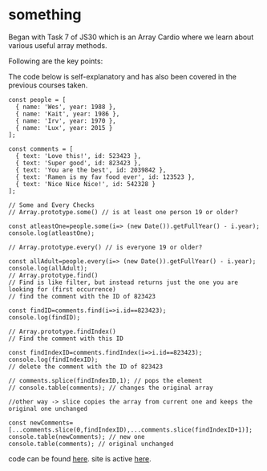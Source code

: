# something

Began with Task 7 of JS30 which is an Array Cardio where we learn about various useful array methods. 

Following are the key points:

The code below is self-explanatory and has also been covered in the previous courses taken.

    
    const people = [
      { name: 'Wes', year: 1988 },
      { name: 'Kait', year: 1986 },
      { name: 'Irv', year: 1970 },
      { name: 'Lux', year: 2015 }
    ];

    const comments = [
      { text: 'Love this!', id: 523423 },
      { text: 'Super good', id: 823423 },
      { text: 'You are the best', id: 2039842 },
      { text: 'Ramen is my fav food ever', id: 123523 },
      { text: 'Nice Nice Nice!', id: 542328 }
    ];

    // Some and Every Checks
    // Array.prototype.some() // is at least one person 19 or older?
     
    const atleastOne=people.some(i=> (new Date()).getFullYear() - i.year);
    console.log(atleastOne);

    // Array.prototype.every() // is everyone 19 or older?

    const allAdult=people.every(i=> (new Date()).getFullYear() - i.year);
    console.log(allAdult);
    // Array.prototype.find()
    // Find is like filter, but instead returns just the one you are looking for (first occurrence)
    // find the comment with the ID of 823423

    const findID=comments.find(i=>i.id==823423);
    console.log(findID);

    // Array.prototype.findIndex()
    // Find the comment with this ID
     
    const findIndexID=comments.findIndex(i=>i.id==823423);
    console.log(findIndexID);
    // delete the comment with the ID of 823423
     
    // comments.splice(findIndexID,1); // pops the element
    // console.table(comments); // changes the original array
  
    //other way -> slice copies the array from current one and keeps the original one unchanged

    const newComments=[...comments.slice(0,findIndexID),...comments.slice(findIndexID+1)];
    console.table(newComments); // new one
    console.table(comments); // original unchanged


 code can be found [here](https://github.com/jazzcodes/JS-30/pull/4).
 site is active [here](https://jazzcodes.github.io/JS-30/T7-ArrayCardioTwo/).
